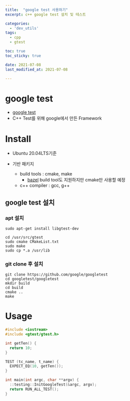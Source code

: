 ```yaml
---
title:  "google test 사용하기"
excerpt: c++ google test 설치 및 테스트

categories:
  - 'dev_utils'
tags:
  - cpp
  - gtest

toc: true
toc_sticky: true

date: 2021-07-08
last_modified_at: 2021-07-08

---
```


# google test

* [google test](https://github.com/google/googletest)
* C++ Test를 위해 google에서 만든 Framework

# Install

* Ubuntu 20.04LTS기준

* 기반 패키지
  + build tools : cmake, make
    - [bazel](https://bazel.build/) build tool도 지원하지만 cmake만 사용할 예정
  + c++ compiler : gcc, g++

## google test 설치

### apt 설치

```
sudo apt-get install libgtest-dev

cd /usr/src/gtest
sudo cmake CMakeList.txt
sudo make
sudo cp *.a /usr/lib
```

### git clone 후 설치

```
git clone https://github.com/google/googletest
cd googletest/googletest
mkdir build
cd build
cmake ..
make
```

# Usage

```cpp
#include <iostream>
#include <gtest/gtest.h>

int getTen() {
  return 10;
}

TEST (tc_name, t_name) {
  EXPECT_EQ(10, getTen());
}

int main(int argc, char **argv) {
  ::testing::InitGoogleTest(&argc, argv);
  return RUN_ALL_TEST();
}
```
